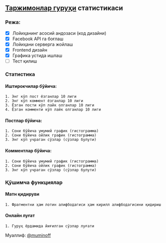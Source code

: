 ## [Таржимонлар гуруҳи](https://www.facebook.com/groups/438868872860349) статистикаси

### Режа:

- [x] Лойиҳанинг асосий андозаси (код дизайни)
- [x] Facebook API га боғлаш
- [x] Лойиҳани серверга жойлаш
- [x] Frontend дизайн
- [x] Графика устида ишлаш
- [ ] Тест қилиш

### Статистика

#### Иштирокчилар бўйича:

    1. Энг кўп пост ёзганлар 10 лиги
    2. Энг кўп коммент ёзганлар 10 лиги
    3. Ёзган пости кўп лайк олганлар 10 лиги
    4. Ёзган комменти кўп лайк олганлар 10 лиги

#### Постлар бўйичa:

    1. Сони бўйича умумий график (гистограмма)
    2. Сони бўйича ойлик график (гистограмма)
    3. Энг кўп учраган сўзлар (сўзлар булути)

#### Комментлар бўйича:

    1. Сони бўйича умумий график (гистограмма)
    2. Сони бўйича ойлик график (гистограмма)
    3. Энг кўп учраган сўзлар (сўзлар булути)

### Қўшимча функциялар

#### Матн қидируви

    1. Фрагментни ҳам лотин алифбодагиси ҳам кирилл алифбодагисини қидириш

#### Онлайн луғат

    1. Гуруҳ ёрдамида йиғилган сўзлар луғати

Муаллиф: [@muminoff](https://github.com/muminoff/)
